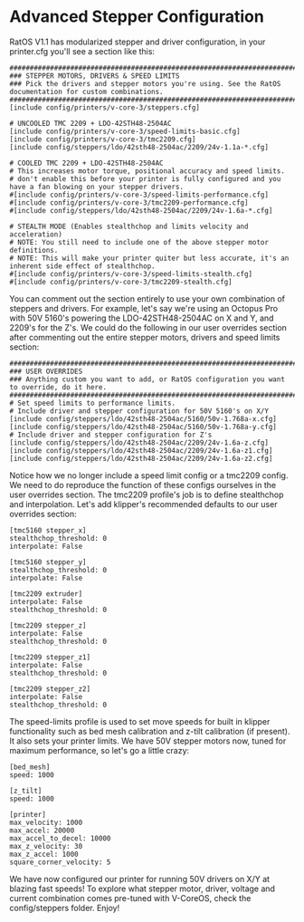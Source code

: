 # Advanced Stepper Configuration

RatOS V1.1 has modularized stepper and driver configuration, in your printer.cfg you'll see a section like this:

```properties
#############################################################################################################
### STEPPER MOTORS, DRIVERS & SPEED LIMITS
### Pick the drivers and stepper motors you're using. See the RatOS documentation for custom combinations.
#############################################################################################################
[include config/printers/v-core-3/steppers.cfg]

# UNCOOLED TMC 2209 + LDO-42STH48-2504AC
[include config/printers/v-core-3/speed-limits-basic.cfg]
[include config/printers/v-core-3/tmc2209.cfg]
[include config/steppers/ldo/42sth48-2504ac/2209/24v-1.1a-*.cfg]

# COOLED TMC 2209 + LDO-42STH48-2504AC 
# This increases motor torque, positional accuracy and speed limits. 
# don't enable this before your printer is fully configured and you have a fan blowing on your stepper drivers.
#[include config/printers/v-core-3/speed-limits-performance.cfg]
#[include config/printers/v-core-3/tmc2209-performance.cfg]
#[include config/steppers/ldo/42sth48-2504ac/2209/24v-1.6a-*.cfg]

# STEALTH MODE (Enables stealthchop and limits velocity and acceleration)
# NOTE: You still need to include one of the above stepper motor definitions.
# NOTE: This will make your printer quiter but less accurate, it's an inherent side effect of stealthchop.
#[include config/printers/v-core-3/speed-limits-stealth.cfg]
#[include config/printers/v-core-3/tmc2209-stealth.cfg]
```

You can comment out the section entirely to use your own combination of steppers and drivers. For example, let's say we're using an Octopus Pro with 50V 5160's powering the LDO-42STH48-2504AC on X and Y, and 2209's for the Z's. We could do the following in our user overrides section after commenting out the entire stepper motors, drivers and speed limits section:

```properties
#############################################################################################################
### USER OVERRIDES
### Anything custom you want to add, or RatOS configuration you want to override, do it here.
#############################################################################################################
# Set speed limits to performance limits.
# Include driver and stepper configuration for 50V 5160's on X/Y
[include config/steppers/ldo/42sth48-2504ac/5160/50v-1.768a-x.cfg]
[include config/steppers/ldo/42sth48-2504ac/5160/50v-1.768a-y.cfg]
# Include driver and stepper configuration for Z's
[include config/steppers/ldo/42sth48-2504ac/2209/24v-1.6a-z.cfg]
[include config/steppers/ldo/42sth48-2504ac/2209/24v-1.6a-z1.cfg]
[include config/steppers/ldo/42sth48-2504ac/2209/24v-1.6a-z2.cfg]
```

Notice how we no longer include a speed limit config or a tmc2209 config. We need to do reproduce the function of these configs ourselves in the user overrides section. The tmc2209 profile's job is to define stealthchop and interpolation. Let's add klipper's recommended defaults to our user overrides section:

```properties
[tmc5160 stepper_x]
stealthchop_threshold: 0
interpolate: False

[tmc5160 stepper_y]
stealthchop_threshold: 0
interpolate: False

[tmc2209 extruder]
interpolate: False
stealthchop_threshold: 0

[tmc2209 stepper_z]
interpolate: False
stealthchop_threshold: 0

[tmc2209 stepper_z1]
interpolate: False
stealthchop_threshold: 0

[tmc2209 stepper_z2]
interpolate: False
stealthchop_threshold: 0
```

The speed-limits profile is used to set move speeds for built in klipper functionality such as bed mesh calibration and z-tilt calibration (if present). It also sets your printer limits. We have 50V stepper motors now, tuned for maximum performance, so let's go a little crazy:

```properties
[bed_mesh]
speed: 1000

[z_tilt]
speed: 1000

[printer]
max_velocity: 1000
max_accel: 20000
max_accel_to_decel: 10000
max_z_velocity: 30
max_z_accel: 1000
square_corner_velocity: 5
```

We have now configured our printer for running 50V drivers on X/Y at blazing fast speeds! To explore what stepper motor, driver, voltage and current combination comes pre-tuned with V-CoreOS, check the config/steppers folder. Enjoy!